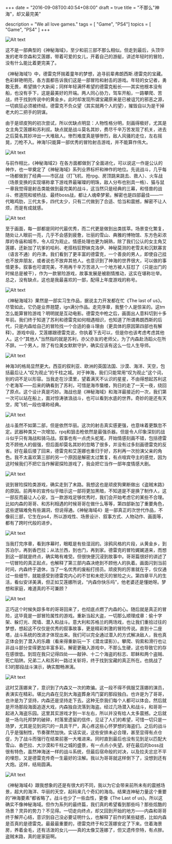 +++
date = "2016-09-08T00:40:54+08:00"
draft = true
title = "不那么\"神海\"，却又最完美"

description = "We all love games."
tags        = [ "Game", "PS4"]
topics      = [ "Game", "PS4" ]
+++

![Alt text](http://0x01f.com/images/uncharted41.jpg)<!--more-->

这不是一部典型的《神秘海域》，至少和前三部不那么相似。但走到最后，头顶华发的老年奈森和艾莲娜，带着可爱的女儿，开着自己的游艇，讲述年轻时的冒险，没有什么能比着更完美了。

《神秘海域1》中，德雷克怀揣着童年的梦想，追寻前辈弗朗西斯.德雷克的宝藏。色彩鲜艳明亮，各方面都告诉我们这是一部冒险和射击的游戏。年轻的女记者，勇敢无畏，希望搞个大新闻；同样年轻满怀希望的德雷克船长——其实他根本没有船，也没有手下，这是最美好的开端。两人同心协力，驾车开船，一路攀爬、苦战，终于找到传说中的黄金乡。此时却发现所谓宝藏原来是已被诅咒的邪恶之源，一切疯狂必须被终结，德雷克不负众望（其实就两个人的望），摧毁自以为是干掉老大的二把手的阴谋。

由于是顽皮狗的初次尝试，所以优缺点明显：人物性格分明，刻画得极好，尤其是女主角艾莲娜和苏利叔。缺点就是战斗莫名其妙，费尽千辛万苦发现了机关，进去之后莫名其妙冲出一大堆敌人。惨烈难度真是够惨烈，敌人风骚的走位，左右摇晃，刀枪不入。神海1只能算一部优秀的冒险射击游戏，并不能算作伟大。

![Alt text](http://0x01f.com/images/uncharted26.jpg)

与前作相比，《神秘海域2》在各方面都做到了全面进化，可以说这一作是公认的神作，也一举奠定了《神秘海域》系列业界标杆和神作的地位。先说战斗，几乎每一场都做到了经典——市区战（打飞机、抢rpg、房顶跳来跳去、救人）、火车战（场景变换的实现堪称拿下游戏界最璀璨的明珠，敌人分布也别具一格）、猫与鼠一章我觉得是射击类能做到最完美的战斗，这当然只是经典的三幕，和怪兽的战斗、修道院和坡桥战、最终boss战，都让人魂牵梦萦。解密也是四部最佳——一代略鸡肋，三代太多，四代太少，只有二代做到了合适、恰当和震撼，解密不让人烦，而是有成就感。

![Alt text](http://0x01f.com/images/uncharted21.jpg)

至于画面，每一部都是同时代最优秀，而二代更是做到出类拔萃。场景变化繁复，随处让人眼前一亮，几乎不会感到疲惫，壮丽的雪山、典雅的博物馆、东方色彩浓厚的寺庙和城市，令人叹为观止。情感处理也更为娴熟，除了我们公认的女主角艾莲娜，还新加了坑爹的哈利、老搭档狂野妹克洛伊、神秘莫测的老雪夫和沉默寡言（语言不通）的丹津。我们看到了更丰富的德雷克，一个善良的男人，即使自己挂也不放弃朋友，或者说也不放弃其他人。也意识到了神海的世界很大，可以做的事情更多。叙事也可谓完美，不用再千辛万苦进入一个地方被人狂怼了（只是出门的时候总是被干），作为一款冒险游戏，故事发展是被剧情推动，这实在堪称壮举。总之，没有缺点，这也是我最喜欢的一部，配得上年度游戏的称号。

![Alt text](http://0x01f.com/images/uncharted22.jpg)

《神秘海域3》果然是一部实习生作品，据说主力开发都在忙《The last of us》。尽管如此，它仍是业界翘楚，ign满分作品。走完序章，我整个人是惊呆的。这tm怎么能算冒险游戏？明明就是互动电影。德雷克中枪之后，画面出人意料切到十多年前。我们终于知道了苏利和德雷克如何相遇相识，也知道了所谓弗朗西斯的后代，只是内森给自己的冒险找一个合适的奋斗理由（更具体的原因第四部也有解释）。游戏中段，艾莲娜跟德雷克说，你执着下去可以，但是你也该考虑考虑其他人。这个“其他人”当然指的就是苏利，亦父亦友的老师父，为了内森赴汤蹈火在所不辞。一个男人，除了有位美女默默守护，确实应该有这么一位人生导师。

![Alt text](http://0x01f.com/images/uncharted23.jpg)

神海3的格局显然更大。西亚的叙利亚、欧洲的英国法国、沙漠、海洋、天空，包括最后让人“叹为观止”的千柱之城。对于神海，我们只能常用“叹为观止”这个词，别的词不足以形容。当我走在沙漠里，望着满天不认识的星星，不由得想起苏利这个老海军——后来的确看到了苏利，可惜是海市蜃楼，狗日的走了一天一夜，绕回了原点。这个设计真是巧妙。海战也是《神秘海域》和海洋最接近的一次，我们第一次可以站在船上，面对惊涛骇浪战斗，也可以看到水底的世界。奇妙的是还有天空，爬飞机一段也堪称经典。

![Alt text](http://0x01f.com/images/uncharted24.jpg)

战斗虽然不如第二部，但是依然华丽。这次的射击真实感更强，也意味着更飘忽不定。武器种类又一次增加，rpq和狙击枪依然是最强杀器。但是令人印象深刻的战斗似乎只有海战和骑马战。叙事也有一点虎头蛇尾，开始情感刻画不错，包括德雷克不顾他人的倔强，但后面却莫名其妙的忽略了很多，并没有过多刻画德雷克的反省。好在最后搂了回来，德雷克和艾莲娜也重归于好，苏利再一次扮演父亲的角色。我不太喜欢第三部的另一个原因是解密太过繁复，有点喧宾夺主的感觉，因为这时候我们不把它当作解密探险游戏了，我会把它当作一部年度情感大剧。

![Alt text](http://0x01f.com/images/uncharted25.jpg)

说到冒险探险类游戏，确实走到了末路。我想这也是顽皮狗果断做出《盗贼末路》的原因。前两年的宣传似乎暗示这一部将更加黑暗，不知道是不是换了制作人，这一部反而最让人心安。当一款游戏足够优秀时，我们会开始考虑它的某些不合理。比如内森的哥哥、和苏利相遇的时候哥哥在做什么等等，第四部新加了重要角色，这些逻辑难免有些漏洞，但说得通。《神秘海域4》是一部真正的次世代作品，不像前三部，它生在ps4，所以游戏性、场景设计、叙事方式、人物动作、画面等，都有了跨时代般的进步。

![Alt text](http://0x01f.com/images/uncharted42.jpg)

当我打完序章，看到序幕时，眼眶是有些湿润的。涂鸦风格的片段，从黄金乡，到苏泊尔，再到香巴拉；从法兰西，到也门，再到家。德雷克的冒险娓娓道来，而想到这一部就是终点，确实略有难受。但很快便沉浸到故事中。哥哥篇很好的讲述了一切冒险的真正起点，也解释了第三部内森决绝到不顾他人的执着。画面闪到当前时间，内森终于退休，当了一名优秀的废船打捞员。顽皮狗的厉害就在于，仅仅通过一些细节，就能感受到德雷克内心的不甘和未熄灭的冒险之火。第四章平凡的生活，看似安详美满，但正如艾莲娜所说，“内森你快乐吗”，他老婆还是懂她呀。梦想和家庭，难道真的不可兼顾？

![Alt text](http://0x01f.com/images/uncharted43.jpg)

正巧这个时候失踪多年的哥哥回来了，也彻底点燃了内森的心。随后就是真正的冒险，这毕竟是一部冒险属性的游戏。重新当起大盗，一切那么顺理成章：偷十字架、躲灯光、爬墙、潜入和战斗。意大利和苏格兰的两场戏，也让我们重拾过往的梦想，想起这不仅仅是优秀的叙事故事，更是精彩刺激的冒险传说。直到十二座塔，战斗系统的改进才体现出来。我们可以完全通过潜入的方式解决敌人，我也真正体会到了潜入的乐趣（看来得重新玩一下《潜龙谍影》）。攀爬、钩索和滑行也让非战斗部分变得更加丰富多彩。解密更融入游戏中，不那么生硬，这也导致它的存在感很低。到现在我只记得四处——敲钟、十二个海盗的标志、耶稣和两个盗贼、死亡陷阱。兄弟二人和苏利一路过关斩将，终于找到宝藏的真正所在。也挑战了E3的那段战斗演示，确实酣畅淋漓。

![Alt text](http://0x01f.com/images/uncharted44.jpg)

这时艾莲娜来了，意识到了内森又一次的欺骗。这一段不得不佩服艾莲娜的演员，表演实在精彩。堪比内森在见到大海盗葬身鸿门宴的那段独白。也许是为了哥哥，也许是为了坚持，内森还是坚持走下去。这种无奈我们每个人都可以体会。然后就是开场那段海面追逐大戏，内森独自流落到海盗。经过几场潜入和战斗，和哥哥一起进入海盗乐园。这里其实游戏才到一半左右，所以并没有给人太多震撼。之后就是一场乌托邦梦的破碎，村落里遗留的信件，见证了人们的希望，可惜一切只是一场梦，尤其是见到洞穴的一具具干尸，真心疼这些心怀梦想的海盗们。之后的战斗几乎是强制性，节奏骤然加快。实话实说，这些安排未必合理，甚至显得有点仓促，为了战斗而强行在结束前塞一大堆进来。同时直到最后也没有见到足以匹配大雪山、香巴拉、大沙漠和千柱之城的盛景，有一点点小失望。好在最后的boss战很有特色，虽然神海迷一样的战斗系统，但最后宿命般的对决，以及拉夫忿忿不平的埋怨，又是德雷克传奇一生最好的注解。我以为哥哥就这样倒下了，没想到还有大炮。这样，结局圆满。

![Alt text](http://0x01f.com/images/uncharted27.jpg)

《神秘海域4》跟我想象的还是有很大的不同，我以为它会带来前所未有的震撼场景，超大的海洋、华丽的天空，起码来几个奇幻的海岛。结果连神秘力量这个重要的“神海要素”都省略了。战斗也少了一些血性，更像《The Last of us》。所以这确实不像神秘海域。但作为系列的最终篇，我们真的希望看到那些吗？那些炫酷的场景？灵异的势力？不见得。一切走向终点，却又回到开始的地方——内森和哥哥终于解开心结，意识到自己没必要证明什么，也解释了前作的某些疑惑，比如内森是否真的是德雷克。最最最重要的，德雷克终于和艾莲娜安定了下来。住着海景房，养着金毛，还有活泼的女儿——真的太像艾莲娜了，但又遗传奈特，有点胖。盗贼末路，真的是家庭啊。

